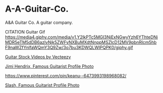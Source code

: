 # A-A-Guitar-Co.
A&A Guitar Co. A guitar company.

CITATION
Guitar Gif
https://media4.giphy.com/media/v1.Y2lkPTc5MGI3NjExNGwyYzh6YThteDNiMDR5eTM5dDB6azlvNjk5ZWFvNXBuMXdtNnppMSZlcD12MV9pbnRlcm5hbF9naWZfYnlfaWQmY3Q9Zw/3o7bu3KDWQLWIPQPK0/giphy.gif


<a href="https://www.vecteezy.com/free-videos/guitar">Guitar Stock Videos by Vecteezy</a>


<a href="https://www.artphotolimited.com/us-en/fine-art-photography/concert-and-music/rock-music/rock-us-music/jimi-hendrix/photo/paris-match/jimi-hendrix-1">Jimi Hendrix, Famous Guitarist Profile Photo</a>

https://www.pinterest.com/pin/keanu--6473993198968082/

<a href="https://www.ukposters.co.uk/marketplace/iconic-rock-guitarist-v129005">Slash, Famous Guitarist Profile Photo</a>